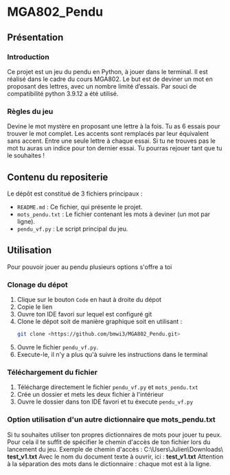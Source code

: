# MGA802_Pendu
## Présentation
### Introduction
Ce projet est un jeu du pendu en Python, à jouer dans le terminal.
Il est réalisé dans le cadre du cours MGA802.
Le but est de deviner un mot en proposant des lettres, avec un nombre limité d’essais.
Par souci de compatibilité python 3.9.12 a été utilisé.

### Règles du jeu
Devine le mot mystère en proposant une lettre à la fois.
Tu as 6 essais pour trouver le mot complet.
Les accents sont remplacés par leur équivalent sans accent.
Entre une seule lettre à chaque essai.
Si tu ne trouves pas le mot tu auras un indice pour ton dernier essai.
Tu pourras rejouer tant que tu le souhaites !

## Contenu du repositerie
Le dépôt est constitué de 3 fichiers principaux :
- `README.md` : Ce fichier, qui présente le projet.
- `mots_pendu.txt` : Le fichier contenant les mots à deviner (un mot par ligne).
- `pendu_vf.py` : Le script principal du jeu.

## Utilisation
Pour pouvoir jouer au pendu plusieurs options s'offre a toi
### Clonage du dépot
1. Clique sur le bouton `Code` en haut à droite du dépot
2. Copie le lien
3. Ouvre ton IDE favori sur lequel est configuré git
4. Clone le dépot soit de manière graphique soit en utilisant :
   ```bash
   git clone <https://github.com/bmwi3/MGA802_Pendu.git>
   ```
5. Ouvre le fichier `pendu_vf.py`.
6. Execute-le, il n'y a plus qu'à suivre les instructions dans le terminal

### Téléchargement du fichier 
1. Télécharge directement le fichier `pendu_vf.py` et `mots_pendu.txt`
2. Crée un dossier et mets les deux fichier à l'intérieur
3. Ouvre le dossier dans ton IDE favori et tu éxecute `pendu_vf.py`

### Option utilisation d'un autre dictionnaire que mots_pendu.txt
Si tu souhaites utiliser ton propres dictionnaires de mots pour jouer tu peux.
Pour cela il te suffit de spécifier le chemin d'accès de ton fichier lors du lancement du jeu.
Exemple de chemin d'accès : 
C:\Users\Julien\Downloads\ **test_v1.txt** 
Avec le nom du document texte à ouvrir, ici : **test_v1.txt** 
Attention à la séparation des mots dans le dictionnaire : chaque mot est à la ligne.